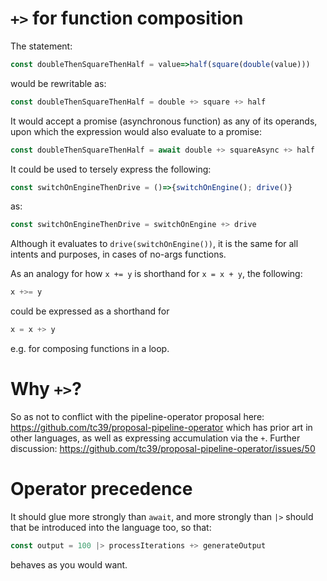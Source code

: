 # `+>` for function composition

The statement:

```javascript
const doubleThenSquareThenHalf = value=>half(square(double(value)))
```

would be rewritable as:

```javascript
const doubleThenSquareThenHalf = double +> square +> half
```

It would accept a promise (asynchronous function) as any of its operands, upon which the expression would also evaluate to a promise:

```javascript
const doubleThenSquareThenHalf = await double +> squareAsync +> half
```

It could be used to tersely express the following:

```javascript
const switchOnEngineThenDrive = ()=>{switchOnEngine(); drive()}
```

as:

```javascript
const switchOnEngineThenDrive = switchOnEngine +> drive
```

Although it evaluates to `drive(switchOnEngine())`, it is the same for all intents and purposes, in cases of no-args functions.

As an analogy for how `x += y` is shorthand for `x = x + y`, the following:

```javascript
x +>= y
```

could be expressed as a shorthand for

```javascript
x = x +> y
```

e.g. for composing functions in a loop.

# Why `+>`?

So as not to conflict with the pipeline-operator proposal here: https://github.com/tc39/proposal-pipeline-operator which has prior art in other languages, as well as expressing accumulation via the `+`.
Further discussion: https://github.com/tc39/proposal-pipeline-operator/issues/50

# Operator precedence

It should glue more strongly than `await`, and more strongly than `|>` should that be introduced into the language too, so that:

```javascript
const output = 100 |> processIterations +> generateOutput
```

behaves as you would want.